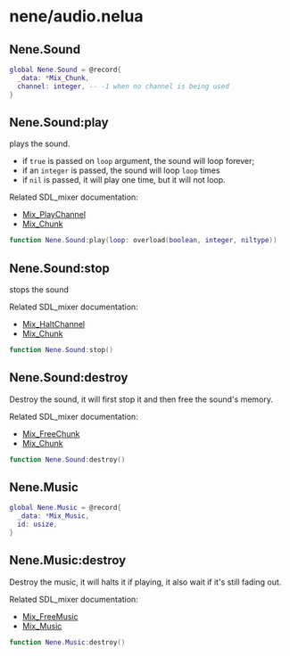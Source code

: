 # nene/audio.nelua
## Nene.Sound

```lua
global Nene.Sound = @record{
  _data: *Mix_Chunk,
  channel: integer, -- -1 when no channel is being used
}
```

## Nene.Sound:play
plays the sound. 
* if `true` is passed on `loop` argument, the sound will loop forever; 
* if an `integer` is passed, the sound will loop `loop` times 
* if `nil` is passed, it will play one time, but it will not loop. 
 
Related SDL_mixer documentation: 
* [Mix_PlayChannel](https://www.libsdl.org/projects/SDL_mixer/docs/SDL_mixer_28.html#SEC28) 
* [Mix_Chunk](https://www.libsdl.org/projects/SDL_mixer/docs/SDL_mixer_85.html#SEC85)
```lua
function Nene.Sound:play(loop: overload(boolean, integer, niltype))
```

## Nene.Sound:stop
stops the sound 
 
Related SDL_mixer documentation: 
* [Mix_HaltChannel](https://www.libsdl.org/projects/SDL_mixer/docs/SDL_mixer_34.html#SEC34) 
* [Mix_Chunk](https://www.libsdl.org/projects/SDL_mixer/docs/SDL_mixer_85.html#SEC85)
```lua
function Nene.Sound:stop()
```

## Nene.Sound:destroy
Destroy the sound, it will first stop it and then free the sound's memory. 
 
Related SDL_mixer documentation: 
* [Mix_FreeChunk](https://www.libsdl.org/projects/SDL_mixer/docs/SDL_mixer_24.html#SEC24) 
* [Mix_Chunk](https://www.libsdl.org/projects/SDL_mixer/docs/SDL_mixer_85.html#SEC85)
```lua
function Nene.Sound:destroy()
```

## Nene.Music

```lua
global Nene.Music = @record{
  _data: *Mix_Music,
  id: usize,
}
```

## Nene.Music:destroy
Destroy the music, it will halts it if playing, it also wait if it's still fading out. 
 
Related SDL_mixer documentation: 
* [Mix_FreeMusic](https://www.libsdl.org/projects/SDL_mixer/docs/SDL_mixer_56.html#SEC56) 
* [Mix_Music](https://www.libsdl.org/projects/SDL_mixer/docs/SDL_mixer_86.html#SEC86)
```lua
function Nene.Music:destroy()
```
